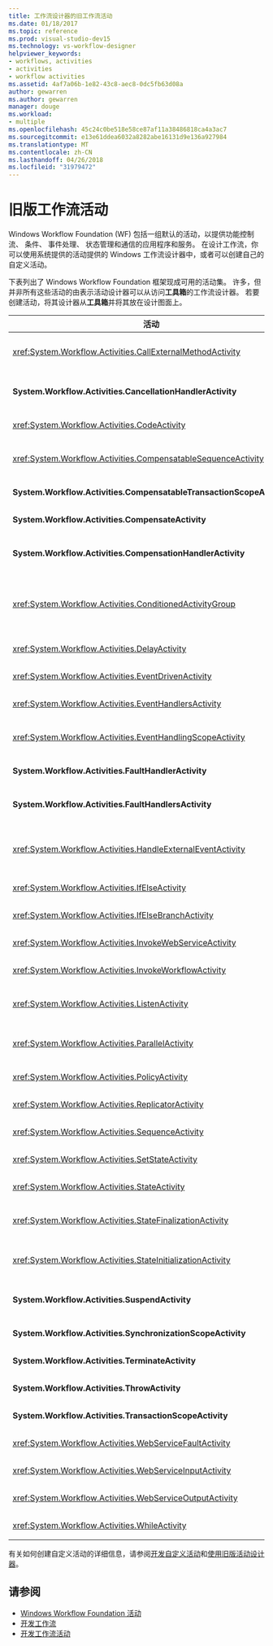 ```yaml
---
title: 工作流设计器的旧工作流活动
ms.date: 01/18/2017
ms.topic: reference
ms.prod: visual-studio-dev15
ms.technology: vs-workflow-designer
helpviewer_keywords:
- workflows, activities
- activities
- workflow activities
ms.assetid: 4af7a06b-1e82-43c8-aec8-0dc5fb63d08a
author: gewarren
ms.author: gewarren
manager: douge
ms.workload:
- multiple
ms.openlocfilehash: 45c24c0be518e58ce87af11a38486818ca4a3ac7
ms.sourcegitcommit: e13e61ddea6032a8282abe16131d9e136a927984
ms.translationtype: MT
ms.contentlocale: zh-CN
ms.lasthandoff: 04/26/2018
ms.locfileid: "31979472"
---
```

# <a name="legacy-workflow-activities"></a>旧版工作流活动

Windows Workflow Foundation (WF) 包括一组默认的活动，以提供功能控制流、 条件、 事件处理、 状态管理和通信的应用程序和服务。 在设计工作流，你可以使用系统提供的活动提供的 Windows 工作流设计器中，或者可以创建自己的自定义活动。

下表列出了 Windows Workflow Foundation 框架现成可用的活动集。 许多，但并非所有这些活动的由表示活动设计器可以从访问**工具箱**的工作流设计器。 若要创建活动，将其设计器从**工具箱**并将其放在设计图面上。

|活动|描述|
|--------------|-----------------|
|<xref:System.Workflow.Activities.CallExternalMethodActivity>|与使用**HandleExternalEventActivity**与本地服务的输入和输出通信的活动。 有关详细信息，请参阅[使用 CallExternalMethodActivity 活动](http://go.microsoft.com/fwlink?LinkID=65060)。|
|**System.Workflow.Activities.CancellationHandlerActivity**|用于包含在所有复合活动的子项完成执行之前所取消复合活动的清理逻辑。 有关详细信息，请参阅[使用 CancellationHandlerActivity 活动](http://go.microsoft.com/fwlink?LinkID=65061)。|
|<xref:System.Workflow.Activities.CodeActivity>|使你能够向工作流中添加 Visual Basic 或 C# 代码。 有关详细信息，请参阅[使用 CodeActivity 活动](http://go.microsoft.com/fwlink?LinkID=65062)。|
|<xref:System.Workflow.Activities.CompensatableSequenceActivity>|<xref:System.Workflow.Activities.SequenceActivity> 的可补偿版本。 有关详细信息，请参阅[使用 CompensatableSequenceActivity 活动](http://go.microsoft.com/fwlink?LinkID=65002)。|
|**System.Workflow.Activities.CompensatableTransactionScopeActivity**|可补偿版本**TransactionScopeActivity**。 有关详细信息，请参阅[使用 CompensatableTransactionScopeActivity 活动](http://go.microsoft.com/fwlink?LinkID=65063)。|
|**System.Workflow.Activities.CompensateActivity**|使你能够调用代码来撤消或补偿发生错误时已由工作流执行的操作。 有关详细信息，请参阅[使用 CompensateActivity 活动](http://go.microsoft.com/fwlink?LinkID=65064)。|
|**System.Workflow.Activities.CompensationHandlerActivity**|有关详细信息，执行已完成的 TransactionScopeActivity 活动的补偿的一个或多个活动的包装请参阅[使用 CompensationHandlerActivity 活动](http://go.microsoft.com/fwlink?LinkID=65065)。|
|<xref:System.Workflow.Activities.ConditionedActivityGroup>|根据应用于 <xref:System.Workflow.Activities.ConditionedActivityGroup> 活动本身的条件以及分别应用于每个子活动的条件来执行子活动。 有关详细信息，请参阅[使用 ConditionedActivityGroup 活动](http://go.microsoft.com/fwlink?LinkID=65066)。|
|<xref:System.Workflow.Activities.DelayActivity>|使您能够在工作流中建立基于超时间隔的延迟。 有关详细信息，请参阅[使用 DelayActivity 活动](http://go.microsoft.com/fwlink?LinkID=65067)。|
|<xref:System.Workflow.Activities.EventDrivenActivity>|包装在指定事件发生时执行的一个或多个活动。 有关详细信息，请参阅[使用 EventDrivenActivity 活动](http://go.microsoft.com/fwlink?LinkID=65068)。|
|<xref:System.Workflow.Activities.EventHandlersActivity>|提供一个用于将事件与活动关联的框架。 有关详细信息，请参阅[使用 EventHandlersActivity 活动](http://go.microsoft.com/fwlink?LinkID=65069)。|
|<xref:System.Workflow.Activities.EventHandlingScopeActivity>|执行同时使用其主要子活动<xref:System.Workflow.Activities.EventHandlersActivity>。 有关详细信息，请参阅[使用 EventHandlingScopeActivity 活动](http://go.microsoft.com/fwlink?LinkID=65070)。|
|**System.Workflow.Activities.FaultHandlerActivity**|用于处理指定类型的异常。 有关详细信息，请参阅[使用 FaultHandlerActivity 活动](http://go.microsoft.com/fwlink?LinkID=65071)。|
|**System.Workflow.Activities.FaultHandlersActivity**|表示类型的子活动的有序的列表有一个复合活动**System.Workflow.Activities.FaultHandlerActivity**。 有关详细信息，请参阅[使用 FaultHandlersActivity 活动](http://go.microsoft.com/fwlink?LinkID=65072)。|
|<xref:System.Workflow.Activities.HandleExternalEventActivity>|结合使用<xref:System.Workflow.Activities.CallExternalMethodActivity>与本地服务的输入和输出通信的活动。 有关详细信息，请参阅[使用 HandleExternalEventActivity 活动](http://go.microsoft.com/fwlink?LinkID=65073)。|
|<xref:System.Workflow.Activities.IfElseActivity>|测试每个分支上的条件并为其条件为第一个分支上执行活动**true**。 有关详细信息，请参阅[使用 IfElseActivity 活动](http://go.microsoft.com/fwlink?LinkID=65074)。|
|<xref:System.Workflow.Activities.IfElseBranchActivity>|表示 <xref:System.Workflow.Activities.IfElseActivity> 的分支。 有关详细信息，请参阅[使用 IfElseBranchActivity 活动](http://go.microsoft.com/fwlink?LinkID=65075)。|
|<xref:System.Workflow.Activities.InvokeWebServiceActivity>|使工作流能够调用 Web 服务。 有关详细信息，请参阅[使用 InvokeWebServiceActivity 活动](http://go.microsoft.com/fwlink?LinkID=65076)。|
|<xref:System.Workflow.Activities.InvokeWorkflowActivity>|使工作流能够调用其他工作流。 有关详细信息，请参阅[使用 InvokeWorkflowActivity 活动](http://go.microsoft.com/fwlink?LinkID=65077)。|
|<xref:System.Workflow.Activities.ListenActivity>|只包含 <xref:System.Workflow.Activities.EventDrivenActivity> 子活动的复合活动。 有关详细信息，请参阅[使用 ListenActivity 活动](http://go.microsoft.com/fwlink?LinkID=65078)。|
|<xref:System.Workflow.Activities.ParallelActivity>|提供一种方法来计划两个或更多子**SequenceActivity**同时处理的活动分支。 有关详细信息，请参阅[使用 ParallelActivity 活动](http://go.microsoft.com/fwlink?LinkID=65079)。|
|<xref:System.Workflow.Activities.PolicyActivity>|用于表示规则的集合。 规则由条件和引起的操作组成。 有关详细信息，请参阅[使用 PolicyActivity 活动](http://go.microsoft.com/fwlink?LinkID=65004)。|
|<xref:System.Workflow.Activities.ReplicatorActivity>|创建单个子活动的多个实例。 有关详细信息，请参阅[使用 ReplicatorActivity 活动](http://go.microsoft.com/fwlink?LinkID=65080)。|
|<xref:System.Workflow.Activities.SequenceActivity>|提供了一种简单的方法，可将多个活动链接在一起以按顺序执行。 有关详细信息，请参阅[使用 SequenceActivity 活动](http://go.microsoft.com/fwlink?LinkID=65081)。|
|<xref:System.Workflow.Activities.SetStateActivity>|指定到新状态的转换。 有关详细信息，请参阅[使用 SetStateActivity 活动](http://go.microsoft.com/fwlink?LinkID=65082)。|
|<xref:System.Workflow.Activities.StateActivity>|表示状态机工作流中的一个状态。 有关详细信息，请参阅[使用 StateActivity 活动](http://go.microsoft.com/fwlink?LinkID=65083)。|
|<xref:System.Workflow.Activities.StateFinalizationActivity>|在中使用<xref:System.Workflow.Activities.StateActivity>作为离开时执行的子活动的容器活动**StateActivity**活动。 有关详细信息，请参阅[使用 StateFinalizationActivity 活动](http://go.microsoft.com/fwlink?LinkID=65008)。|
|<xref:System.Workflow.Activities.StateInitializationActivity>|在中使用<xref:System.Workflow.Activities.StateActivity>作为输入时执行的子活动的容器活动**StateActivity**活动。 有关详细信息，请参阅[使用 StateInitializationActivity 活动](http://go.microsoft.com/fwlink?LinkID=65006)。|
|**System.Workflow.Activities.SuspendActivity**|挂起工作流的操作，以便能够在出现某种需要特别注意的错误情况时进行干预。 有关详细信息，请参阅[使用 SuspendActivity 活动](http://go.microsoft.com/fwlink?LinkID=65084)。|
|**System.Workflow.Activities.SynchronizationScopeActivity**|在同步的域中按顺序执行所包含的活动。 有关详细信息，请参阅[使用 SynchronizationScopeActivity 活动](http://go.microsoft.com/fwlink?LinkID=65085)。|
|**System.Workflow.Activities.TerminateActivity**|使您能够在发生错误情形时立即结束工作流的操作。 有关详细信息，请参阅[使用 TerminateActivity 活动](http://go.microsoft.com/fwlink?LinkID=65086)。|
|**System.Workflow.Activities.ThrowActivity**|使您能够捕获作为工作流过程元数据一部分引发的业务异常。 有关详细信息，请参阅[使用 ThrowActivity 活动](http://go.microsoft.com/fwlink?LinkID=65087)。|
|**System.Workflow.Activities.TransactionScopeActivity**|提供一个用于事务和异常处理的框架。 有关详细信息，请参阅[使用 TransactionScopeActivity 活动](http://go.microsoft.com/fwlink?LinkID=65088)。|
|<xref:System.Workflow.Activities.WebServiceFaultActivity>|使你能够建立所出现 Web 服务错误的模型。 有关详细信息，请参阅[使用 WebServiceFaultActivity 活动](http://go.microsoft.com/fwlink?LinkID=65089)。|
|<xref:System.Workflow.Activities.WebServiceInputActivity>|接收来自 Web 服务的数据。 有关详细信息，请参阅[使用 WebServiceInputActivity 活动](http://go.microsoft.com/fwlink?LinkID=65090)。|
|<xref:System.Workflow.Activities.WebServiceOutputActivity>|对工作流发出的 Web 服务请求做出响应。 有关详细信息，请参阅[使用 WebServiceOutputActivity 活动](http://go.microsoft.com/fwlink?LinkID=65092)。|
|<xref:System.Workflow.Activities.WhileActivity>|使工作流能够在条件得到满足之前进行循环。 有关详细信息，请参阅[使用 WhileActivity 活动](http://go.microsoft.com/fwlink?LinkID=65091)。|

有关如何创建自定义活动的详细信息，请参阅[开发自定义活动](http://go.microsoft.com/fwlink?LinkID=65023)和[使用旧版活动设计器](../workflow-designer/using-the-legacy-activity-designer.md)。

## <a name="see-also"></a>请参阅

- [Windows Workflow Foundation 活动](http://go.microsoft.com/fwlink?LinkID=65005)
- [开发工作流](http://go.microsoft.com/fwlink?LinkID=65010)
- [开发工作流活动](http://go.microsoft.com/fwlink?LinkID=65023)